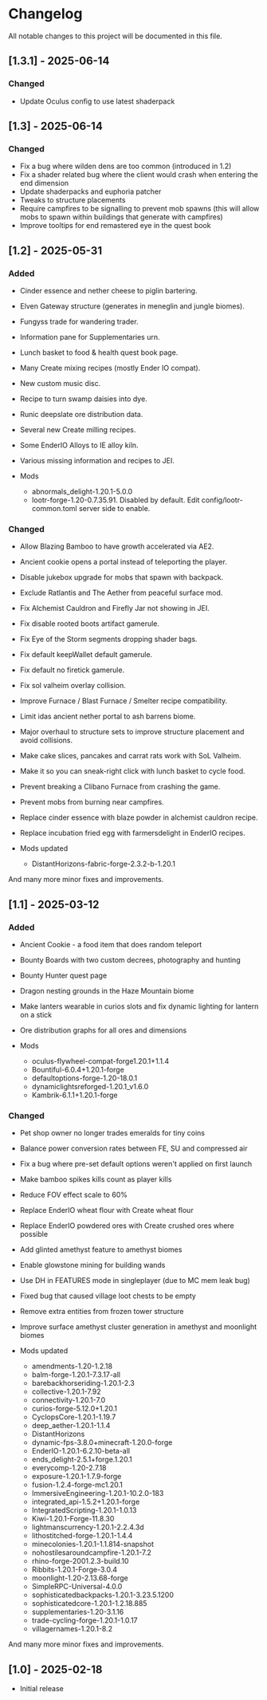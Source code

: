 # Changelog

All notable changes to this project will be documented in this file.

## [1.3.1] - 2025-06-14

### Changed

- Update Oculus config to use latest shaderpack

## [1.3] - 2025-06-14

### Changed

- Fix a bug where wilden dens are too common (introduced in 1.2)
- Fix a shader related bug where the client would crash when entering the end dimension
- Update shaderpacks and euphoria patcher
- Tweaks to structure placements
- Require campfires to be signalling to prevent mob spawns (this will allow mobs to spawn within buildings that generate with campfires)
- Improve tooltips for end remastered eye in the quest book

## [1.2] - 2025-05-31

### Added

- Cinder essence and nether cheese to piglin bartering.
- Elven Gateway structure (generates in meneglin and jungle biomes).
- Fungyss trade for wandering trader.
- Information pane for Supplementaries urn.
- Lunch basket to food & health quest book page.
- Many Create mixing recipes (mostly Ender IO compat).
- New custom music disc.
- Recipe to turn swamp daisies into dye.
- Runic deepslate ore distribution data.
- Several new Create milling recipes.
- Some EnderIO Alloys to IE alloy kiln.
- Various missing information and recipes to JEI.

- Mods
  - abnormals_delight-1.20.1-5.0.0
  - lootr-forge-1.20-0.7.35.91. Disabled by default. Edit config/lootr-common.toml server side to enable.

### Changed

- Allow Blazing Bamboo to have growth accelerated via AE2.
- Ancient cookie opens a portal instead of teleporting the player.
- Disable jukebox upgrade for mobs that spawn with backpack.
- Exclude Ratlantis and The Aether from peaceful surface mod.
- Fix Alchemist Cauldron and Firefly Jar not showing in JEI.
- Fix disable rooted boots artifact gamerule.
- Fix Eye of the Storm segments dropping shader bags.
- Fix default keepWallet default gamerule.
- Fix default no firetick gamerule.
- Fix sol valheim overlay collision.
- Improve Furnace / Blast Furnace / Smelter recipe compatibility.
- Limit idas ancient nether portal to ash barrens biome.
- Major overhaul to structure sets to improve structure placement and avoid collisions.
- Make cake slices, pancakes and carrat rats work with SoL Valheim.
- Make it so you can sneak-right click with lunch basket to cycle food.
- Prevent breaking a Clibano Furnace from crashing the game.
- Prevent mobs from burning near campfires.
- Replace cinder essence with blaze powder in alchemist cauldron recipe.
- Replace incubation fried egg with farmersdelight in EnderIO recipes.

- Mods updated
  - DistantHorizons-fabric-forge-2.3.2-b-1.20.1

And many more minor fixes and improvements.

## [1.1] - 2025-03-12

### Added

- Ancient Cookie - a food item that does random teleport
- Bounty Boards with two custom decrees, photography and hunting
- Bounty Hunter quest page
- Dragon nesting grounds in the Haze Mountain biome
- Make lanters wearable in curios slots and fix dynamic lighting for lantern on a stick
- Ore distribution graphs for all ores and dimensions

- Mods
  - oculus-flywheel-compat-forge1.20.1+1.1.4
  - Bountiful-6.0.4+1.20.1-forge
  - defaultoptions-forge-1.20-18.0.1
  - dynamiclightsreforged-1.20.1_v1.6.0
  - Kambrik-6.1.1+1.20.1-forge

### Changed

- Pet shop owner no longer trades emeralds for tiny coins
- Balance power conversion rates between FE, SU and compressed air
- Fix a bug where pre-set default options weren't applied on first launch
- Make bamboo spikes kills count as player kills
- Reduce FOV effect scale to 60%
- Replace EnderIO wheat flour with Create wheat flour
- Replace EnderIO powdered ores with Create crushed ores where possible
- Add glinted amethyst feature to amethyst biomes
- Enable glowstone mining for building wands
- Use DH in FEATURES mode in singleplayer (due to MC mem leak bug)
- Fixed bug that caused village loot chests to be empty
- Remove extra entities from frozen tower structure
- Improve surface amethyst cluster generation in amethyst and moonlight biomes

- Mods updated
  - amendments-1.20-1.2.18
  - balm-forge-1.20.1-7.3.17-all
  - barebackhorseriding-1.20.1-2.3
  - collective-1.20.1-7.92
  - connectivity-1.20.1-7.0
  - curios-forge-5.12.0+1.20.1
  - CyclopsCore-1.20.1-1.19.7
  - deep_aether-1.20.1-1.1.4
  - DistantHorizons
  - dynamic-fps-3.8.0+minecraft-1.20.0-forge
  - EnderIO-1.20.1-6.2.10-beta-all
  - ends_delight-2.5.1+forge.1.20.1
  - everycomp-1.20-2.7.18
  - exposure-1.20.1-1.7.9-forge
  - fusion-1.2.4-forge-mc1.20.1
  - ImmersiveEngineering-1.20.1-10.2.0-183
  - integrated_api-1.5.2+1.20.1-forge
  - IntegratedScripting-1.20.1-1.0.13
  - Kiwi-1.20.1-Forge-11.8.30
  - lightmanscurrency-1.20.1-2.2.4.3d
  - lithostitched-forge-1.20.1-1.4.4
  - minecolonies-1.20.1-1.1.814-snapshot
  - nohostilesaroundcampfire-1.20.1-7.2
  - rhino-forge-2001.2.3-build.10
  - Ribbits-1.20.1-Forge-3.0.4
  - moonlight-1.20-2.13.68-forge
  - SimpleRPC-Universal-4.0.0
  - sophisticatedbackpacks-1.20.1-3.23.5.1200
  - sophisticatedcore-1.20.1-1.2.18.885
  - supplementaries-1.20-3.1.16
  - trade-cycling-forge-1.20.1-1.0.17
  - villagernames-1.20.1-8.2

And many more minor fixes and improvements.

## [1.0] - 2025-02-18

- Initial release
